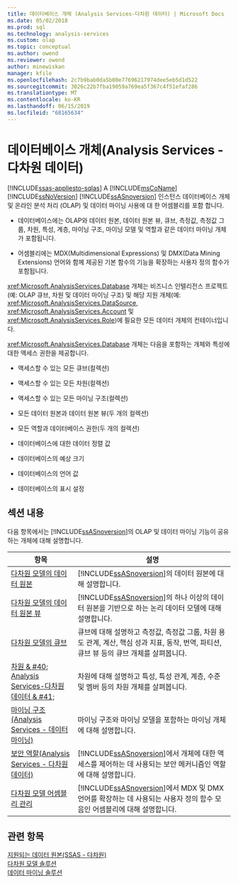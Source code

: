```yaml
---
title: 데이터베이스 개체 (Analysis Services-다차원 데이터) | Microsoft Docs
ms.date: 05/02/2018
ms.prod: sql
ms.technology: analysis-services
ms.custom: olap
ms.topic: conceptual
ms.author: owend
ms.reviewer: owend
author: minewiskan
manager: kfile
ms.openlocfilehash: 2c7b9bab0da5b00e77696217974dee5eb5d1d522
ms.sourcegitcommit: 3026c22b7fba19059a769ea5f367c4f51efaf286
ms.translationtype: MT
ms.contentlocale: ko-KR
ms.lasthandoff: 06/15/2019
ms.locfileid: "68165634"
---
```

# <a name="database-objects-analysis-services---multidimensional-data"></a>데이터베이스 개체(Analysis Services - 다차원 데이터)
[!INCLUDE[ssas-appliesto-sqlas](../../../includes/ssas-appliesto-sqlas.md)]
  A [!INCLUDE[msCoName](../../../includes/msconame-md.md)] [!INCLUDE[ssNoVersion](../../../includes/ssnoversion-md.md)] [!INCLUDE[ssASnoversion](../../../includes/ssasnoversion-md.md)] 인스턴스 데이터베이스 개체 및 온라인 분석 처리 (OLAP) 및 데이터 마이닝 사용에 대 한 어셈블리를 포함 합니다.  
  
-   데이터베이스에는 OLAP와 데이터 원본, 데이터 원본 뷰, 큐브, 측정값, 측정값 그룹, 차원, 특성, 계층, 마이닝 구조, 마이닝 모델 및 역할과 같은 데이터 마이닝 개체가 포함됩니다.  
  
-   어셈블리에는 MDX(Multidimensional Expressions) 및 DMX(Data Mining Extensions) 언어와 함께 제공된 기본 함수의 기능을 확장하는 사용자 정의 함수가 포함됩니다.  
  
 <xref:Microsoft.AnalysisServices.Database> 개체는 비즈니스 인텔리전스 프로젝트(예: OLAP 큐브, 차원 및 데이터 마이닝 구조) 및 해당 지원 개체(예: <xref:Microsoft.AnalysisServices.DataSource>, <xref:Microsoft.AnalysisServices.Account> 및 <xref:Microsoft.AnalysisServices.Role>)에 필요한 모든 데이터 개체의 컨테이너입니다.  
  
 <xref:Microsoft.AnalysisServices.Database> 개체는 다음을 포함하는 개체와 특성에 대한 액세스 권한을 제공합니다.  
  
-   액세스할 수 있는 모든 큐브(컬렉션)  
  
-   액세스할 수 있는 모든 차원(컬렉션)  
  
-   액세스할 수 있는 모든 마이닝 구조(컬렉션)  
  
-   모든 데이터 원본과 데이터 원본 뷰(두 개의 컬렉션)  
  
-   모든 역할과 데이터베이스 권한(두 개의 컬렉션)  
  
-   데이터베이스에 대한 데이터 정렬 값  
  
-   데이터베이스의 예상 크기  
  
-   데이터베이스의 언어 값  
  
-   데이터베이스의 표시 설정  
  
## <a name="in-this-section"></a>섹션 내용  
 다음 항목에서는 [!INCLUDE[ssASnoversion](../../../includes/ssasnoversion-md.md)]의 OLAP 및 데이터 마이닝 기능이 공유하는 개체에 대해 설명합니다.  
  
|항목|설명|  
|-----------|-----------------|  
|[다차원 모델의 데이터 원본](../../../analysis-services/multidimensional-models/data-sources-in-multidimensional-models.md)|[!INCLUDE[ssASnoversion](../../../includes/ssasnoversion-md.md)]의 데이터 원본에 대해 설명합니다.|  
|[다차원 모델의 데이터 원본 뷰](../../../analysis-services/multidimensional-models/data-source-views-in-multidimensional-models.md)|[!INCLUDE[ssASnoversion](../../../includes/ssasnoversion-md.md)]의 하나 이상의 데이터 원본을 기반으로 하는 논리 데이터 모델에 대해 설명합니다.|  
|[다차원 모델의 큐브](../../../analysis-services/multidimensional-models/cubes-in-multidimensional-models.md)|큐브에 대해 설명하고 측정값, 측정값 그룹, 차원 용도 관계, 계산, 핵심 성과 지표, 동작, 번역, 파티션, 큐브 뷰 등의 큐브 개체를 살펴봅니다.|  
|[차원 & #40; Analysis Services-다차원 데이터 & #41;](../../../analysis-services/multidimensional-models-olap-logical-dimension-objects/dimensions-analysis-services-multidimensional-data.md)|차원에 대해 설명하고 특성, 특성 관계, 계층, 수준 및 멤버 등의 차원 개체를 살펴봅니다.|  
|[마이닝 구조&#40;Analysis Services - 데이터 마이닝&#41;](../../../analysis-services/data-mining/mining-structures-analysis-services-data-mining.md)|마이닝 구조와 마이닝 모델을 포함하는 마이닝 개체에 대해 설명합니다.|  
|[보안 역할&#40;Analysis Services - 다차원 데이터&#41;](../../../analysis-services/multidimensional-models/olap-logical/security-roles-analysis-services-multidimensional-data.md)|[!INCLUDE[ssASnoversion](../../../includes/ssasnoversion-md.md)]에서 개체에 대한 액세스를 제어하는 데 사용되는 보안 메커니즘인 역할에 대해 설명합니다.|  
|[다차원 모델 어셈블리 관리](../../../analysis-services/multidimensional-models/multidimensional-model-assemblies-management.md)|[!INCLUDE[ssASnoversion](../../../includes/ssasnoversion-md.md)]에서 MDX 및 DMX 언어를 확장하는 데 사용되는 사용자 정의 함수 모음인 어셈블리에 대해 설명합니다.|  
  
## <a name="see-also"></a>관련 항목  
 [지원되는 데이터 원본&#40;SSAS - 다차원&#41;](../../../analysis-services/multidimensional-models/supported-data-sources-ssas-multidimensional.md)   
 [다차원 모델 솔루션](../../../analysis-services/multidimensional-models/multidimensional-model-solutions-ssas.md)   
 [데이터 마이닝 솔루션](../../../analysis-services/data-mining/data-mining-solutions.md)  
  
  

